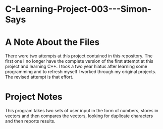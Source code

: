# C-Learning-Project-003---Simon-Says

# A Note About the Files
There were two attempts at this project contained in this repository. The first one I no longer have the complete version of the first attempt at this project and learning C++. I took a two year hiatus after learning some programming and to refresh myself I worked through my original projects. The revised attempt is that effort.

# Project Notes
This program takes two sets of user input in the form of numbers, stores in vectors and then compares the vectors, looking for duplicate characters and then
reports results.
